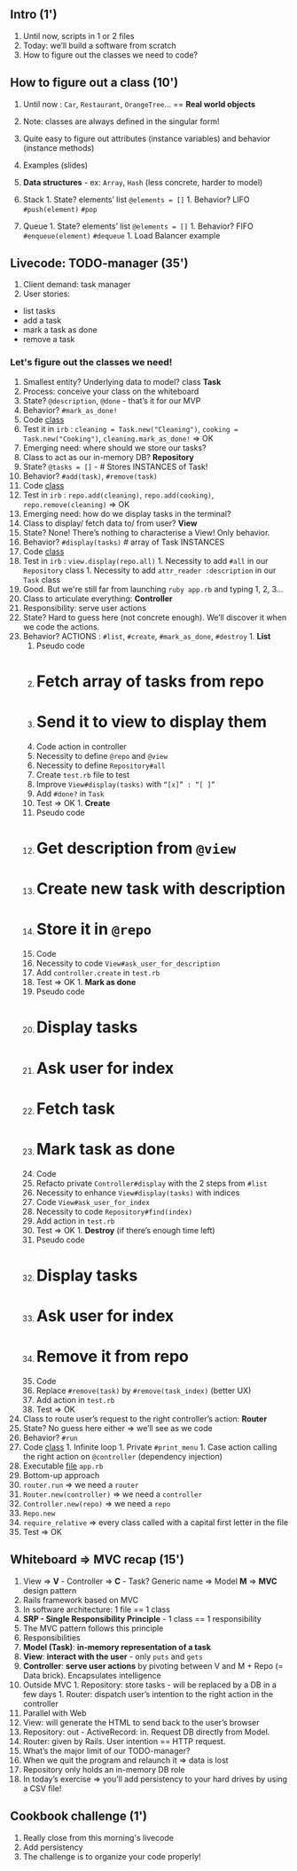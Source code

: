 ## Intro (1')
1. Until now, scripts in 1 or 2 files
1. Today: we’ll build a software from scratch
1. How to figure out the classes we need to code?

## How to figure out a class (10')
1. Until now : `Car`, `Restaurant`, `OrangeTree`… == **Real world objects**
  1. Note: classes are always defined in the singular form!
  1. Quite easy to figure out attributes (instance variables) and behavior (instance methods)
  1. Examples (slides)

1. **Data structures** - ex: `Array`, `Hash` (less concrete, harder to model)
  1. Stack
    1. State? elements’ list `@elements = []`
    1. Behavior? LIFO `#push(element)` `#pop`
  1. Queue
    1. State? elements’ list `@elements = []`
    1. Behavior? FIFO `#enqueue(element)` `#dequeue`
    1. Load Balancer example

## Livecode: TODO-manager (35')
1. Client demand: task manager
1. User stories:
  - list tasks
  - add a task
  - mark a task as done
  - remove a task

### Let's figure out the classes we need!
1. Smallest entity? Underlying data to model? class **Task**
  1. Process: conceive your class on the whiteboard
  1. State? `@description`, `@done` - that’s it for our MVP
  1. Behavior? `#mark_as_done!`
  1. Code [class](https://github.com/lewagon/oop-todolist/blob/master/lib/task.rb)
  1. Test it in `irb` : `cleaning = Task.new("Cleaning")`, `cooking = Task.new("Cooking")`, `cleaning.mark_as_done!` => OK
  1. Emerging need: where should we store our tasks?
1. Class to act as our in-memory DB? **Repository**
  1. State? `@tasks = []` - # Stores INSTANCES of Task!
  1. Behavior? `#add(task)`, `#remove(task)`
  1. Code [class](https://github.com/lewagon/oop-todolist/blob/master/lib/tasks_repository.rb)
  1. Test in `irb` : `repo.add(cleaning)`, `repo.add(cooking)`, `repo.remove(cleaning)` => OK
  1. Emerging need: how do we display tasks in the terminal?
1. Class to display/ fetch data to/ from user? **View**
  1. State? None! There’s nothing to characterise a View! Only behavior.
  1. Behavior? `#display(tasks)` # array of Task INSTANCES
  1. Code [class](https://github.com/lewagon/oop-todolist/blob/master/lib/tasks_view.rb)
  1. Test in `irb` : `view.display(repo.all)`
    1. Necessity to add `#all` in our `Repository` class
    1. Necessity to add `attr_reader :description` in our `Task` class
  1. Good. But we're still far from launching `ruby app.rb` and typing 1, 2, 3…
1. Class to articulate everything: **Controller**
  1. Responsibility: serve user actions
  1. State? Hard to guess here (not concrete enough). We’ll discover it when we code the actions.
  1. Behavior? ACTIONS : `#list`, `#create`, `#mark_as_done`, `#destroy`
    1. **List**
      1. Pseudo code
        1. # Fetch array of tasks from repo
        1. # Send it to view to display them
      1. Code action in controller
        1. Necessity to define `@repo` and `@view`
        1. Necessity to define `Repository#all`
      1. Create `test.rb` file to test
      1. Improve `View#display(tasks)` with `“[x]” : “[ ]”`
      1. Add `#done?` in `Task`
      1. Test => OK
    1. **Create**
      1. Pseudo code
        1. # Get description from `@view`
        1. # Create new task with description
        1. # Store it in `@repo`
      1. Code
        1. Necessity to code `View#ask_user_for_description`
      1. Add `controller.create` in `test.rb`
      1. Test => OK
    1. **Mark as done**
      1. Pseudo code
        1. # Display tasks
        1. # Ask user for index
        1. # Fetch task
        1. # Mark task as done
      1. Code
        1. Refacto private `Controller#display` with the 2 steps from `#list`
        1. Necessity to enhance `View#display(tasks)` with indices
        1. Code `View#ask_user_for_index`
        1. Necessity to code `Repository#find(index)`
      1. Add action in `test.rb`
      1. Test => OK
    1. **Destroy** (if there’s enough time left)
      1. Pseudo code
        1. # Display tasks
        1. # Ask user for index
        1. # Remove it from repo
      1. Code
        1. Replace `#remove(task)` by `#remove(task_index)` (better UX)
      1. Add action in `test.rb`
      1. Test => OK
1. Class to route user’s request to the right controller’s action: **Router**
  1. State? No guess here either => we’ll see as we code
  1. Behavior? `#run`
  1. Code [class](https://github.com/lewagon/oop-todolist/blob/master/lib/router.rb)
    1. Infinite loop
    1. Private `#print_menu`
    1. Case action calling the right action on `@controller` (dependency injection)
1. Executable [file](https://github.com/lewagon/oop-todolist/blob/master/app.rb) `app.rb`
  1. Bottom-up approach
  1. `router.run` => we need a `router`
  1. `Router.new(controller)` => we need a `controller`
  1. `Controller.new(repo)` => we need a `repo`
  1. `Repo.new`
  1. `require_relative` => every class called with a capital first letter in the file
  1. Test => OK

## Whiteboard => MVC recap (15')
1. View => **V** - Controller => **C** - Task? Generic name => Model **M** => **MVC** design pattern
1. Rails framework based on MVC
1. In software architecture: 1 file == 1 class
1. **SRP - Single Responsibility Principle** - 1 class == 1 responsibility
1. The MVC pattern follows this principle
1. Responsibilities
  1. **Model (Task)**: **in-memory representation of a task**
  1. **View**: **interact with the user** - only `puts` and `gets`
  1. **Controller**: **serve user actions** by pivoting between V and M + Repo (= Data brick). Encapsulates intelligence
  1. Outside MVC
    1. Repository: store tasks - will be replaced by a DB in a few days
    1. Router: dispatch user’s intention to the right action in the controller
1. Parallel with Web
  1. View: will generate the HTML to send back to the user’s browser
  1. Repository: out - ActiveRecord: in. Request DB directly from Model.
  1. Router: given by Rails. User intention == HTTP request.
1. What’s the major limit of our TODO-manager?
  1. When we quit the program and relaunch it => data is lost
  1. Repository only holds an in-memory DB role
  1. In today’s exercise => you’ll add persistency to your hard drives by using a CSV file!

## Cookbook challenge (1')
1. Really close from this morning's livecode
1. Add persistency
1. The challenge is to organize your code properly!

